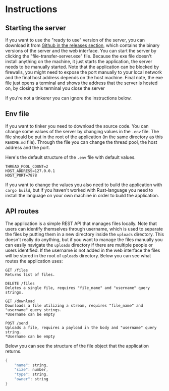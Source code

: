 # Instructions

## Starting the server

If you want to use the "ready to use" version of the server, you can download it from [Github in the releases section](https://github.com/pettmatt/local-file-transfer), which contains the binary versions of the server and the web interface. You can start the server by clicking the "file-transfer-server.exe" file. Because the exe file doesn't install anything on the machine, it just starts the application, the server needs to be manually started. Note that the application can be blocked by firewalls, you might need to expose the port manually to your local network and the final host address depends on the host machine. Final note, the exe file just opens a terminal and shows the address that the server is hosted on, by closing this terminal you close the server

If you're not a tinkerer you can ignore the instructions below.

## Env file

If you want to tinker you need to download the source code. You can change some values of the server by changing values in the `.env` file. The file should be put in the root of the application (in the same directory as this `README.md` file). Through the file you can change the thread pool, the host address and the port.

Here's the default structure of the `.env` file with default values.

```
THREAD_POOL_COUNT=2
HOST_ADDRESS=127.0.0.1
HOST_PORT=7878
```

If you want to change the values you also need to build the application with `cargo build`, but if you haven't worked with Rust-language you need to install the language on your own machine in order to build the application.

## API routes

The application is a simple REST API that manages files locally. Note that users can identify themselves through username, which is used to separate the files by putting them in a new directory inside the `uploads` directory. This doesn't really do anything, but if you want to manage the files manually you can easily navigate the `uploads` directory if there are multiple people or users identified. If the username is not added in the web interface the files will be stored in the root of `uploads` directory. Below you can see what routes the application uses:

```
GET /files
Returns list of files.

DELETE /files
Deletes a single file, requires "file_name" and "username" query strings.

GET /download
Downloads a file utilizing a stream, requires "file_name" and "username" query strings.
*Username can be empty

POST /send
Uploads a file, requires a payload in the body and "username" query string.
*Username can be empty
```

Below you can see the structure of the file object that the application returns.

```rs
{
    "name": string,
    "size": number,
    "type": string,
    "owner": string
}
```